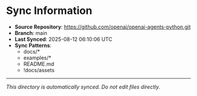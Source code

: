 # Sync Information

- **Source Repository**: https://github.com/openai/openai-agents-python.git
- **Branch**: main
- **Last Synced**: 2025-08-12 06:10:06 UTC
- **Sync Patterns**:
  - docs/*
  - examples/*
  - README.md
  - !docs/assets

---
*This directory is automatically synced. Do not edit files directly.*
